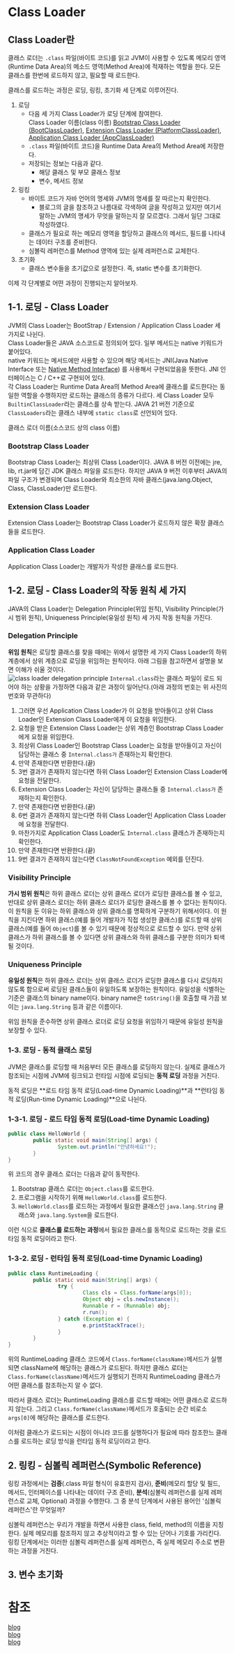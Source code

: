 # Class Loader
## Class Loader란
클래스 로더는 `.class` 파일(바이트 코드)를 읽고 JVM이 사용할 수 있도록 
메모리 영역(Runtime Data Area)의 메소드 영역(Method Area)에 적재하는 역할을 한다.
모든 클래스를 한번에 로드하지 않고, 필요할 때 로드한다.

클래스를 로드하는 과정은 로딩, 링킹, 초기화 세 단계로 이루어진다.

1. 로딩
    - 다음 세 가지 Class Loader가 로딩 단계에 참여한다.<br>
    Class Loader 이름(class 이름)
    [Bootstrap Class Loader (BootClassLoader)](#Bootstrap-Class-Loader),
      [Extension Class Loader (PlatformClassLoader)](#Extension-Class-Loader),
      [Application Class Loader (AppClassLoader)](#Application-Class-Loader)
    - `.class` 파일(바이트 코드)을 Runtime Data Area의 Method Area에 저장한다.
    - 저장되는 정보는 다음과 같다.
        - 해당 클래스 및 부모 클래스 정보
        - 변수, 메서드 정보
2. 링킹
    - 바이트 코드가 자바 언어의 명세와 JVM의 명세를 잘 따르는지 확인한다.
        - 블로그의 글을 참조하고 나름대로 각색하여 글을 작성하고 있지만 여기서 말하는 JVM의 명세가 무엇을 말하는지
        잘 모르겠다. 그래서 일단 그대로 작성하였다.
    - 클래스가 필요로 하는 메모리 영역을 할당하고 클래스의 메서드, 필드를 나타내는 데이터 구조를 준비한다.
    - 심볼릭 레퍼런스를 Method 영역에 있는 실제 레퍼런스로 교체한다.
3. 초기화
    - 클래스 변수들을 초기값으로 설정한다. 즉, static 변수를 초기화한다.

이제 각 단계별로 어떤 과정이 진행되는지 알아보자.
## 1-1. 로딩 - Class Loader
JVM의 Class Loader는 BootStrap / Extension / Application Class Loader 세 가지로 나뉜다.<br>
Class Loader들은 JAVA 소스코드로 정의되어 있다. 일부 메서드는 native 키워드가 붙어있다. <br>
native 키워드는 메서드에만 사용할 수 있으며 해당 메서드는 JNI(Java Native Interface 또는 [Native Method Interface](./Native-Method-Interface.md)) 를 사용해서 구현되었음을 뜻한다.
JNI 인터페이스는 C / C++로 구현되어 있다.  
각 Class Loader는 Runtime Data Area의 Method Area에 클래스를 로드한다는 동일한 역할을 수행하지만 로드하는 클래스의 종류가 다르다.
세 Class Loader 모두 `BuiltinClassLoader`라는 클래스를 상속 받는다.
JAVA 21 버전 기준으로 `ClassLoaders`라는 클래스 내부에 `static class`로 선언되어 있다.

클래스 로더 이름(소스코드 상의 class 이름)

### Bootstrap Class Loader
Bootstrap Class Loader는 최상위 Class Loader이다. JAVA 8 버전 이전에는 jre, lib, rt.jar에 담긴 JDK 클래스 파일을 로드한다.
하지만 JAVA 9 버전 이후부터 JAVA의 파일 구조가 변경되며 Class Loader와 최소한의 자바 클래스(java.lang.Object, Class, ClassLoader)만 로드한다.

### Extension Class Loader
Extension Class Loader는 Bootstrap Class Loader가 로드하지 않은 확장 클래스들을 로드한다.

### Application Class Loader
Application Class Loader는 개발자가 작성한 클래스를 로드한다.

## 1-2. 로딩 - Class Loader의 작동 원칙 세 가지

JAVA의 Class Loader는 Delegation Principle(위임 원칙), Visibility Principle(가시 범위 원칙), 
Uniqueness Principle(유일성 원칙) 세 가지 작동 원칙을 가진다.

### Delegation Principle
**위임 원칙**은 로딩할 클래스를 찾을 때에는 위에서 설명한 세 가지 Class Loader의 하위 계층에서 상위 계층으로 로딩을 위임하는 원칙이다.
아래 그림을 참고하면서 설명을 보면 이해가 쉬울 것이다.<br> 
![class loader delegation principle](../image/class-loader-delegation-principle.png)
`Internal.class`라는 클래스 파일이 로드 되어야 하는 상황을 가정하면 다음과 같은 과정이 일어난다.(아래 과정의 번호는 위 사진의 번호와 무관하다)
1. 그러면 우선 Application Class Loader가 이 요청을 받아들이고 상위 Class Loader인 Extension Class Loader에게 이 요청을 위임한다.<br>
2. 요청을 받은 Extension Class Loader는 상위 계층인 Bootstrap Class Loader에게 요청을 위임한다.<br>
3. 최상위 Class Loader인 Bootstrap Class Loader는 요청을 받아들이고 자신이 담당하는 클래스 중 `Internal.class가` 존재하는지 확인한다.
4. 만약 존재한다면 반환한다.(끝)
5. 3번 결과가 존재하지 않는다면 하위 Class Loader인 Extension Class Loader에 요청을 전달한다.
6. Extension Class Loader는 자신이 담당하는 클래스들 중 `Internal.class가` 존재하는지 확인한다.
7. 만약 존재한다면 반환한다.(끝)
8. 6번 결과가 존재하지 않는다면 하위 Class Loader인 Application Class Loader에 요청을 전달한다.
9. 마찬가지로 Application Class Loader도 `Internal.class` 클래스가 존재하는지 확인한다.
10. 만약 존재한다면 반환한다.(끝)
11. 9번 결과가 존재하지 않는다면 `ClassNotFoundException` 예외를 던진다.

### Visibility Principle
**가시 범위 원칙**은 하위 클래스 로더는 상위 클래스 로더가 로딩한 클래스를 볼 수 있고, 
반대로 상위 클래스 로더는 하위 클래스 로더가 로딩한 클래스를 볼 수 없다는 원칙이다.<br>
이 원칙을 둔 이유는 하위 클래스와 상위 클래스를 명확하게 구분하기 위해서이다.
이 원칙을 지킨다면 하위 클래스(예를 들어 개발자가 직접 생성한 클래스)를 로드할 때 상위 클래스(예를 들어 `Object`)를
볼 수 있기 때문에 정상적으로 로드할 수 있다. 만약 상위 클래스가 하위 클래스를 볼 수 있다면 상위 클래스와 하위 클래스를
구분한 의미가 퇴색될 것이다.

### Uniqueness Principle
**유일성 원칙**은 하위 클래스 로더는 상위 클래스 로더가 로딩한 클래스를 다시 로딩하지 않도록 함으로써
로딩된 클래스들이 유일하도록 보장하는 원칙이다. 유일성을 식별하는 기준은 클래스의 binary name이다.
binary name은 `toString()`을 호출할 때 가끔 보이는 `java.lang.String` 등과 같은 이름이다.

위임 원칙을 준수하면 상위 클래스 로더로 로딩 요청을 위임하기 때문에 유일성 원칙을 보장할 수 있다.

### 1-3. 로딩 - 동적 클래스 로딩
JVM은 클래스를 로딩할 때 처음부터 모든 클래스를 로딩하지 않는다.
실제로 클래스가 참조되는 시점에 JVM에 링크되고 런타임 시점에 로딩되는 **동적 로딩** 과정을 거친다.

동적 로딩은 **로드 타임 동적 로딩(Load-time Dynamic Loading)**과 **런타임 동적 로딩(Run-time Dynamic Loading)**으로 나뉜다.

### 1-3-1. 로딩 - 로드 타임 동적 로딩(Load-time Dynamic Loading)
```java
public class HelloWorld { 
        public static void main(String[] args) { 
                System.out.println("안녕하세요!"); 
        } 
}
```
위 코드의 경우 클래스 로더는 다음과 같이 동작한다.
1. Bootstrap 클래스 로더는 `Object.class`를 로드한다.
2. 프로그램을 시작하기 위해 `HelloWorld.class`를 로드한다.
3. `HelloWorld.class`를 로드하는 과정에서 필요한 클래스인 `java.lang.String` 클래스와 `java.lang.System`을 로드한다.

이런 식으로 **클래스를 로드하는 과정**에서 필요한 클래스를 동적으로 로드하는 것을 로드 타임 동적 로딩이라고 한다.

### 1-3-2. 로딩 - 런타임 동적 로딩(Load-time Dynamic Loading)
```java
public class RuntimeLoading { 
        public static void main(String[] args) { 
                try { 
                        Class cls = Class.forName(args[0]); 
                        Object obj = cls.newInstance(); 
                        Runnable r = (Runnable) obj; 
                        r.run(); 
                } catch (Exception e) {
                        e.printStackTrace();
                }
        }
}
```
위의 RuntimeLoading 클래스 코드에서 `Class.forName(className)`메서드가 실행되면 className에 해당하는 클래스가 로드된다.
하지만 클래스 로더는 `Class.forName(className)`메서드가 실행되기 전까지 RuntimeLoading 클래스가 어떤 클래스를 참조하는지 알 수 없다.

따라서 클래스 로더는 RuntimeLoading 클래스를 로드할 때에는 어떤 클래스로 로드하지 않는다.
그리고 `Class.forName(className)`메서드가 호출되는 순간 비로소 `args[0]`에 해당하는 클래스를 로드한다.

이처럼 클래스가 로드되는 시점이 아니라 코드를 실행하다가 필요에 따라 참조한느 클래스를 로드하는 로딩 방식을 런타임 동적 로딩이라고 한다.

## 2. 링킹 - 심볼릭 레퍼런스(Symbolic Reference)
링킹 과정에서는 **검증**(.class 파일 형식이 유효한지 검사), **준비**(메모리 할당 및 필드, 메서드, 인터페이스를 나타내는 데이터 구조 준비),
**분석**(심볼릭 레퍼런스를 실제 레퍼런스로 교체, Optional) 과정을 수행한다. 그 중 분석 단계에서 사용된 용어인 '심볼릭 레퍼런스'란 무엇일까?

심볼릭 레퍼런스는 우리가 개발을 하면서 사용한 class, field, method의 이름을 지칭한다. 
실제 메모리를 참조하지 않고 추상적이라고 할 수 있는 단어나 기호를 가리킨다. 
링킹 단계에서는 이러한 심볼릭 레퍼런스를 실제 레퍼런스, 즉 실제 메모리 주소로 변환하는 과정을 거친다.

## 3. 변수 초기화


# 참조
[blog](https://steady-coding.tistory.com/593)</br>
[blog](https://beststar-1.tistory.com/13)</br>
[blog](https://homoefficio.github.io/2018/10/13/Java-%ED%81%B4%EB%9E%98%EC%8A%A4%EB%A1%9C%EB%8D%94-%ED%9B%91%EC%96%B4%EB%B3%B4%EA%B8%B0/)
